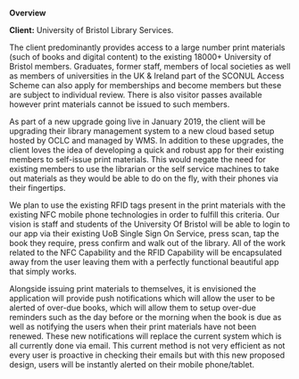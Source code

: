 **Overview**



**Client:** University of Bristol Library Services.

The client predominantly provides access to a large number print materials (such of books and digital content) to the existing 18000+ University of Bristol members. Graduates, former staff, members of local societies as well as members of universities in the UK & Ireland part of the SCONUL Access Scheme can also apply for memberships and become members but these are subject to individual review. There is also visitor passes available however print materials cannot be issued to such members.

As part of a new upgrade going live in January 2019, the client will be upgrading their library management system to a new cloud based setup hosted by OCLC and managed by WMS. In addition to these upgrades, the client loves the idea of developing a quick and robust app for their existing members to self-issue print materials. This would negate the need for existing members to use the librarian or the self service machines to take out materials as they would be able to do on the fly, with their phones via their fingertips.

We plan to use the existing RFID tags present in the print materials with the existing NFC mobile phone technologies in order to fulfill this criteria. Our vision is staff and students of the University Of Bristol will be able to login to our app via their existing UoB Single Sign On Service, press scan, tap the book they require, press confirm and walk out of the library. All of the work related to the NFC Capability and the RFID Capability will be encapsulated away from the user leaving them with a perfectly functional beautiful app that simply works.

Alongside issuing print materials to themselves, it is envisioned the application will provide push notifications which will allow the user to be alerted of over-due books, which will allow them to setup over-due reminders such as the day before or the morning when the book is due as well as notifying the users when their print materials have not been renewed. These new  notifications will replace the current system which is all currently done via email. This current method is not very efficient as not every user is proactive in checking their emails but with this new proposed design, users will be instantly alerted on their mobile phone/tablet.

